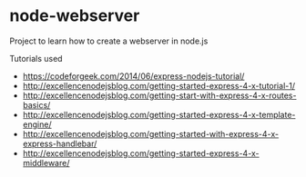 # node-webserver
Project to learn how to create a webserver in node.js

Tutorials used
- https://codeforgeek.com/2014/06/express-nodejs-tutorial/
- http://excellencenodejsblog.com/getting-started-express-4-x-tutorial-1/
- http://excellencenodejsblog.com/getting-start-with-express-4-x-routes-basics/
- http://excellencenodejsblog.com/getting-started-express-4-x-template-engine/
- http://excellencenodejsblog.com/getting-started-with-express-4-x-express-handlebar/
- http://excellencenodejsblog.com/getting-started-express-4-x-middleware/

